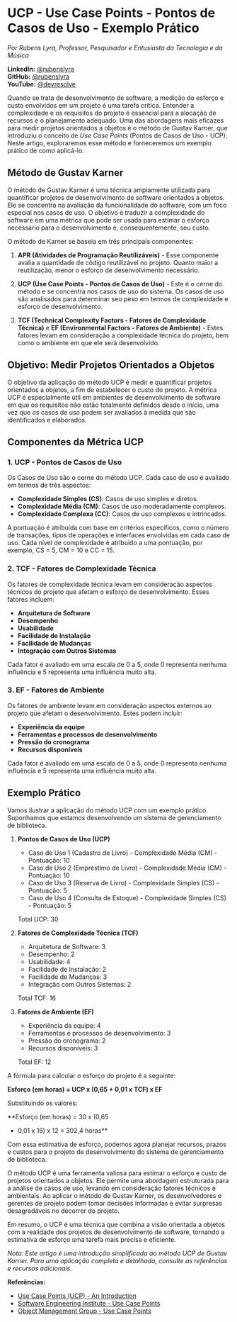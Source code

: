 # UCP - Use Case Points - Pontos de Casos de Uso - Exemplo Prático

*Por Rubens Lyra, Professor, Pesquisador e Entusiasta da Tecnologia e da Música*

**LinkedIn:** [@rubenslyra](https://www.linkedin.com/in/rubenslyra)  
**GitHub:** [@rubenslyra](https://github.com/rubenslyra)  
**YouTube:** [@devresolve](https://www.youtube.com/c/devresolve)

Quando se trata de desenvolvimento de software, a medição do esforço e custo envolvidos em um projeto é uma tarefa crítica. Entender a complexidade e os requisitos do projeto é essencial para a alocação de recursos e o planejamento adequado. Uma das abordagens mais eficazes para medir projetos orientados a objetos é o método de Gustav Karner, que introduziu o conceito de *Use Case Points* (Pontos de Casos de Uso - UCP). Neste artigo, exploraremos esse método e forneceremos um exemplo prático de como aplicá-lo.

## Método de Gustav Karner

O método de Gustav Karner é uma técnica amplamente utilizada para quantificar projetos de desenvolvimento de software orientados a objetos. Ele se concentra na avaliação da funcionalidade do software, com um foco especial nos casos de uso. O objetivo é traduzir a complexidade do software em uma métrica que pode ser usada para estimar o esforço necessário para o desenvolvimento e, consequentemente, seu custo.

O método de Karner se baseia em três principais componentes:

1. **APR (Atividades de Programação Reutilizáveis)** - Esse componente avalia a quantidade de código reutilizável no projeto. Quanto maior a reutilização, menor o esforço de desenvolvimento necessário.

2. **UCP (Use Case Points - Pontos de Casos de Uso)** - Este é o cerne do método e se concentra nos casos de uso do sistema. Os casos de uso são analisados para determinar seu peso em termos de complexidade e esforço de desenvolvimento.

3. **TCF (Technical Complexity Factors - Fatores de Complexidade Técnica)** e **EF (Environmental Factors - Fatores de Ambiente)** - Estes fatores levam em consideração a complexidade técnica do projeto, bem como o ambiente em que ele será desenvolvido.

## Objetivo: Medir Projetos Orientados a Objetos

O objetivo da aplicação do método UCP é medir e quantificar projetos orientados a objetos, a fim de estabelecer o custo do projeto. A métrica UCP é especialmente útil em ambientes de desenvolvimento de software em que os requisitos não estão totalmente definidos desde o início, uma vez que os casos de uso podem ser avaliados à medida que são identificados e elaborados.

## Componentes da Métrica UCP

### 1. UCP - Pontos de Casos de Uso

Os Casos de Uso são o cerne do método UCP. Cada caso de uso é avaliado em termos de três aspectos:

- **Complexidade Simples (CS)**: Casos de uso simples e diretos.
- **Complexidade Média (CM)**: Casos de uso moderadamente complexos.
- **Complexidade Complexa (CC)**: Casos de uso complexos e intrincados.

A pontuação é atribuída com base em critérios específicos, como o número de transações, tipos de operações e interfaces envolvidas em cada caso de uso. Cada nível de complexidade é atribuído a uma pontuação, por exemplo, CS = 5, CM = 10 e CC = 15.

### 2. TCF - Fatores de Complexidade Técnica

Os fatores de complexidade técnica levam em consideração aspectos técnicos do projeto que afetam o esforço de desenvolvimento. Esses fatores incluem:

- **Arquitetura de Software**
- **Desempenho**
- **Usabilidade**
- **Facilidade de Instalação**
- **Facilidade de Mudanças**
- **Integração com Outros Sistemas**

Cada fator é avaliado em uma escala de 0 a 5, onde 0 representa nenhuma influência e 5 representa uma influência muito alta.

### 3. EF - Fatores de Ambiente

Os fatores de ambiente levam em consideração aspectos externos ao projeto que afetam o desenvolvimento. Estes podem incluir:

- **Experiência da equipe**
- **Ferramentas e processos de desenvolvimento**
- **Pressão do cronograma**
- **Recursos disponíveis**

Cada fator é avaliado em uma escala de 0 a 5, onde 0 representa nenhuma influência e 5 representa uma influência muito alta.

## Exemplo Prático

Vamos ilustrar a aplicação do método UCP com um exemplo prático. Suponhamos que estamos desenvolvendo um sistema de gerenciamento de biblioteca.

1. **Pontos de Casos de Uso (UCP)**

   - Caso de Uso 1 (Cadastro de Livro) - Complexidade Média (CM) - Pontuação: 10
   - Caso de Uso 2 (Empréstimo de Livro) - Complexidade Média (CM) - Pontuação: 10
   - Caso de Uso 3 (Reserva de Livro) - Complexidade Simples (CS) - Pontuação: 5
   - Caso de Uso 4 (Consulta de Estoque) - Complexidade Simples (CS) - Pontuação: 5

   Total UCP: 30

2. **Fatores de Complexidade Técnica (TCF)**

   - Arquitetura de Software: 3
   - Desempenho: 2
   - Usabilidade: 4
   - Facilidade de Instalação: 2
   - Facilidade de Mudanças: 3
   - Integração com Outros Sistemas: 2

   Total TCF: 16

3. **Fatores de Ambiente (EF)**

   - Experiência da equipe: 4
   - Ferramentas e processos de desenvolvimento: 3
   - Pressão do cronograma: 2
   - Recursos disponíveis: 3

   Total EF: 12

A fórmula para calcular o esforço do projeto é a seguinte:

**Esforço (em horas) = UCP x (0,65 + 0,01 x TCF) x EF**

Substituindo os valores:

**Esforço (em horas) = 30 x (0,65

 + 0,01 x 16) x 12 = 302,4 horas**

Com essa estimativa de esforço, podemos agora planejar recursos, prazos e custos para o projeto de desenvolvimento do sistema de gerenciamento de biblioteca.

O método UCP é uma ferramenta valiosa para estimar o esforço e custo de projetos orientados a objetos. Ele permite uma abordagem estruturada para a análise de casos de uso, levando em consideração fatores técnicos e ambientais. Ao aplicar o método de Gustav Karner, os desenvolvedores e gerentes de projeto podem tomar decisões informadas e evitar surpresas desagradáveis no decorrer do projeto.

Em resumo, o UCP é uma técnica que combina a visão orientada a objetos com a realidade dos projetos de desenvolvimento de software, tornando a estimativa de esforço uma tarefa mais precisa e eficiente.

*Nota: Este artigo é uma introdução simplificada ao método UCP de Gustav Karner. Para uma aplicação completa e detalhada, consulte as referências e recursos adicionais.*

**Referências:**

- [Use Case Points (UCP) - An Introduction](https://www.tutorialspoint.com/use_case_points/index.htm)
- [Software Engineering Institute - Use Case Points](https://www.sei.cmu.edu/reports/90tr001.pdf)
- [Object Management Group - Use Case Points](https://www.omg.org/cgi-bin/doc?omg/05-07-04)
